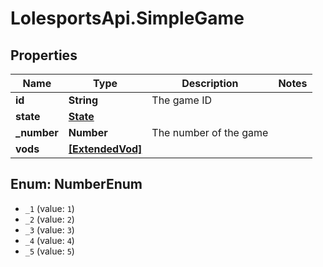 # LolesportsApi.SimpleGame

## Properties
Name | Type | Description | Notes
------------ | ------------- | ------------- | -------------
**id** | **String** | The game ID | 
**state** | [**State**](State.md) |  | 
**_number** | **Number** | The number of the game | 
**vods** | [**[ExtendedVod]**](ExtendedVod.md) |  | 

<a name="NumberEnum"></a>
## Enum: NumberEnum

* `_1` (value: `1`)
* `_2` (value: `2`)
* `_3` (value: `3`)
* `_4` (value: `4`)
* `_5` (value: `5`)


